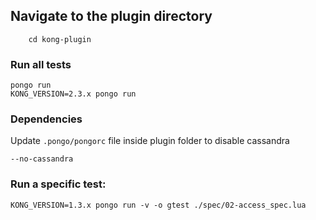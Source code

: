 ## Navigate to the plugin directory


```shell
    cd kong-plugin
```

### Run all tests

```shell
pongo run
KONG_VERSION=2.3.x pongo run
```

### Dependencies

Update `.pongo/pongorc` file inside plugin folder to disable cassandra

```shell
--no-cassandra
```

### Run a specific test:
```shell
KONG_VERSION=1.3.x pongo run -v -o gtest ./spec/02-access_spec.lua
```
